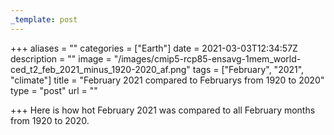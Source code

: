 ```yaml
---
_template: post
---
```




+++
aliases = ""
categories = ["Earth"]
date = 2021-03-03T12:34:57Z
description = ""
image = "/images/cmip5-rcp85-ensavg-1mem_world-ced_t2_feb_2021_minus_1920-2020_af.png"
tags = ["February", "2021", "climate"]
title = "February 2021 compared to Februarys from 1920 to 2020"
type = "post"
url = ""

+++
Here is how hot February 2021 was compared to all February months from 1920 to 2020.

